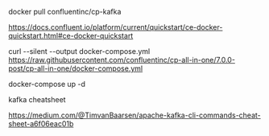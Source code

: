docker pull confluentinc/cp-kafka

https://docs.confluent.io/platform/current/quickstart/ce-docker-quickstart.html#ce-docker-quickstart

curl --silent --output docker-compose.yml  https://raw.githubusercontent.com/confluentinc/cp-all-in-one/7.0.0-post/cp-all-in-one/docker-compose.yml


docker-compose up -d



kafka cheatsheet

https://medium.com/@TimvanBaarsen/apache-kafka-cli-commands-cheat-sheet-a6f06eac01b


